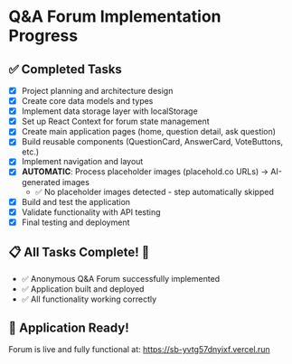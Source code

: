 # Q&A Forum Implementation Progress

## ✅ Completed Tasks
- [x] Project planning and architecture design
- [x] Create core data models and types
- [x] Implement data storage layer with localStorage
- [x] Set up React Context for forum state management
- [x] Create main application pages (home, question detail, ask question)
- [x] Build reusable components (QuestionCard, AnswerCard, VoteButtons, etc.)
- [x] Implement navigation and layout
- [x] **AUTOMATIC**: Process placeholder images (placehold.co URLs) → AI-generated images
  - ✅ No placeholder images detected - step automatically skipped
- [x] Build and test the application
- [x] Validate functionality with API testing
- [x] Final testing and deployment

## 📋 All Tasks Complete! 🎉
- ✅ Anonymous Q&A Forum successfully implemented
- ✅ Application built and deployed
- ✅ All functionality working correctly

## 🎯 Application Ready!
Forum is live and fully functional at: https://sb-yvtg57dnyixf.vercel.run
